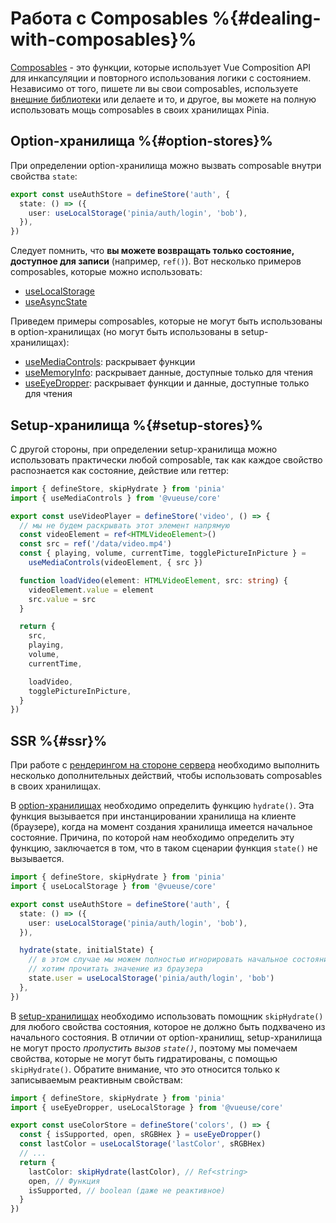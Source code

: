 # Работа с Composables %{#dealing-with-composables}%

[Composables](https://vuejs.org/guide/reusability/composables.html#composables) - это функции, которые использует Vue Composition API для инкапсуляции и повторного использования логики с состоянием. Независимо от того, пишете ли вы свои composables, используете [внешние библиотеки](https://vueuse.org/) или делаете и то, и другое, вы можете на полную использовать мощь composables в своих хранилищах Pinia.

## Option-хранилища %{#option-stores}%

При определении option-хранилища можно вызвать composable внутри свойства `state`:

```ts
export const useAuthStore = defineStore('auth', {
  state: () => ({
    user: useLocalStorage('pinia/auth/login', 'bob'),
  }),
})
```

Следует помнить, что **вы можете возвращать только состояние, доступное для записи** (например, `ref()`). Вот несколько примеров composables, которые можно использовать:

- [useLocalStorage](https://vueuse.org/core/useLocalStorage/)
- [useAsyncState](https://vueuse.org/core/useAsyncState/)

Приведем примеры composables, которые не могут быть использованы в option-хранилищах (но могут быть использованы в setup-хранилищах):

- [useMediaControls](https://vueuse.org/core/useMediaControls/): раскрывает функции
- [useMemoryInfo](https://vueuse.org/core/useMemory/): раскрывает данные, доступные только для чтения
- [useEyeDropper](https://vueuse.org/core/useEyeDropper/): раскрывает функции и данные, доступные только для чтения

## Setup-хранилища %{#setup-stores}%

С другой стороны, при определении setup-хранилища можно использовать практически любой composable, так как каждое свойство распознается как состояние, действие или геттер:

```ts
import { defineStore, skipHydrate } from 'pinia'
import { useMediaControls } from '@vueuse/core'

export const useVideoPlayer = defineStore('video', () => {
  // мы не будем раскрывать этот элемент напрямую
  const videoElement = ref<HTMLVideoElement>()
  const src = ref('/data/video.mp4')
  const { playing, volume, currentTime, togglePictureInPicture } =
    useMediaControls(videoElement, { src })

  function loadVideo(element: HTMLVideoElement, src: string) {
    videoElement.value = element
    src.value = src
  }

  return {
    src,
    playing,
    volume,
    currentTime,

    loadVideo,
    togglePictureInPicture,
  }
})
```

## SSR %{#ssr}%

При работе с [рендерингом на стороне сервера](../ssr/index.md) необходимо выполнить несколько дополнительных действий, чтобы использовать composables в своих хранилищах.

В [option-хранилищах](#option-stores) необходимо определить функцию `hydrate()`. Эта функция вызывается при инстанцировании хранилища на клиенте (браузере), когда на момент создания хранилища имеется начальное состояние. Причина, по которой нам необходимо определить эту функцию, заключается в том, что в таком сценарии функция `state()` не вызывается.

```ts
import { defineStore, skipHydrate } from 'pinia'
import { useLocalStorage } from '@vueuse/core'

export const useAuthStore = defineStore('auth', {
  state: () => ({
    user: useLocalStorage('pinia/auth/login', 'bob'),
  }),

  hydrate(state, initialState) {
    // в этом случае мы можем полностью игнорировать начальное состояние, поскольку мы
    // хотим прочитать значение из браузера
    state.user = useLocalStorage('pinia/auth/login', 'bob')
  },
})
```

В [setup-хранилищах](#setup-stores) необходимо использовать помощник `skipHydrate()` для любого свойства состояния, которое не должно быть подхвачено из начального состояния. В отличии от option-хранилищ, setup-хранилища не могут просто _пропустить вызов `state()`_, поэтому мы помечаем свойства, которые не могут быть гидратированы, с помощью `skipHydrate()`. Обратите внимание, что это относится только к записываемым реактивным свойствам:

```ts
import { defineStore, skipHydrate } from 'pinia'
import { useEyeDropper, useLocalStorage } from '@vueuse/core'

export const useColorStore = defineStore('colors', () => {
  const { isSupported, open, sRGBHex } = useEyeDropper()
  const lastColor = useLocalStorage('lastColor', sRGBHex)
  // ...
  return {
    lastColor: skipHydrate(lastColor), // Ref<string>
    open, // Функция
    isSupported, // boolean (даже не реактивное)
  }
})
```
